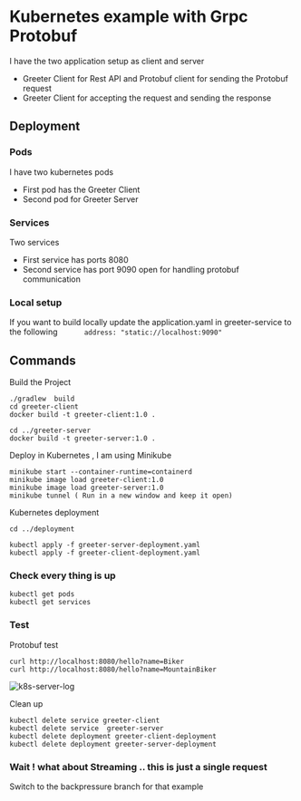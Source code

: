 # Kubernetes example with Grpc Protobuf

I have the two application setup as client and server
- Greeter Client for Rest API and Protobuf client for sending the Protobuf request
- Greeter Client for accepting the request and sending the response

## Deployment

### Pods

I have two kubernetes pods 

- First pod has the Greeter Client
- Second pod for Greeter Server

### Services

Two services

- First service has ports 8080 
- Second service has port 9090 open for handling protobuf communication

### Local setup

If you want to build locally update the application.yaml in greeter-service to the following
```      address: "static://localhost:9090"```

## Commands

Build the Project
```
./gradlew  build  
cd greeter-client
docker build -t greeter-client:1.0 .  

cd ../greeter-server
docker build -t greeter-server:1.0 .  
```
Deploy in Kubernetes , I am using Minikube 
```
minikube start --container-runtime=containerd
minikube image load greeter-client:1.0
minikube image load greeter-server:1.0
minikube tunnel ( Run in a new window and keep it open)
```
Kubernetes deployment
```
cd ../deployment

kubectl apply -f greeter-server-deployment.yaml
kubectl apply -f greeter-client-deployment.yaml

```

### Check every thing is up

```
kubectl get pods
kubectl get services 
```

### Test

Protobuf test
```
curl http://localhost:8080/hello?name=Biker
curl http://localhost:8080/hello?name=MountainBiker
```
![k8s-server-log](https://github.com/user-attachments/assets/f192a49a-f3db-4def-aef6-dc70141ef1b5)

Clean up 
```
kubectl delete service greeter-client
kubectl delete service  greeter-server
kubectl delete deployment greeter-client-deployment
kubectl delete deployment greeter-server-deployment
```
### Wait ! what about Streaming .. this is just a single request 
Switch to the backpressure branch for that example
